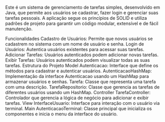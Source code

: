 Este é um sistema de gerenciamento de tarefas simples, desenvolvido em Java, que permite aos usuários se cadastrar, fazer login e gerenciar suas tarefas pessoais. A aplicação segue os princípios de SOLID e utiliza padrões de projeto para garantir um código modular, extensível e de fácil manutenção.

Funcionalidades Cadastro de Usuários: Permite que novos usuários se cadastrem no sistema com um nome de usuário e senha. Login de Usuários: Autentica usuários existentes para acessar suas tarefas. Adicionar Tarefas: Usuários autenticados podem adicionar novas tarefas. Exibir Tarefas: Usuários autenticados podem visualizar todas as suas tarefas. Estrutura do Projeto Model Autenticacao: Interface que define os métodos para cadastrar e autenticar usuários. AutenticacaoHashMap: Implementação da interface Autenticacao usando um HashMap para armazenar usuários e senhas. Tarefa: Classe que representa uma tarefa com uma descrição. TarefaRepositorio: Classe que gerencia as tarefas de diferentes usuários usando um HashMap. Controller TarefaController: Controlador que gerencia a lógica de negócio para adicionar e exibir tarefas. View InterfaceUsuario: Interface para interação com o usuário via terminal. Main AutenticacaoTerminal: Classe principal que inicializa os componentes e inicia o menu da interface do usuário.
